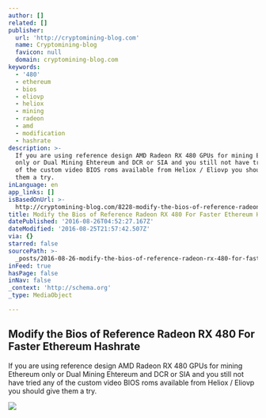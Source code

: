 ```yaml
---
author: []
related: []
publisher:
  url: 'http://cryptomining-blog.com'
  name: Cryptomining-blog
  favicon: null
  domain: cryptomining-blog.com
keywords:
  - '480'
  - ethereum
  - bios
  - eliovp
  - heliox
  - mining
  - radeon
  - amd
  - modification
  - hashrate
description: >-
  If you are using reference design AMD Radeon RX 480 GPUs for mining Ethereum
  only or Dual Mining Ehtereum and DCR or SIA and you still not have tried any
  of the custom video BIOS roms available from Heliox / Eliovp you should give
  them a try.
inLanguage: en
app_links: []
isBasedOnUrl: >-
  http://cryptomining-blog.com/8228-modify-the-bios-of-reference-radeon-rx-480-for-faster-ethereum-hashrate/
title: Modify the Bios of Reference Radeon RX 480 For Faster Ethereum Hashrate
datePublished: '2016-08-26T04:52:27.167Z'
dateModified: '2016-08-25T21:57:42.507Z'
via: {}
starred: false
sourcePath: >-
  _posts/2016-08-26-modify-the-bios-of-reference-radeon-rx-480-for-faster-ethere.md
inFeed: true
hasPage: false
inNav: false
_context: 'http://schema.org'
_type: MediaObject

---
```

<article style=""><h1>Modify the Bios of Reference Radeon RX 480 For Faster Ethereum Hashrate</h1><p>If you are using reference design AMD Radeon RX 480 GPUs for mining Ethereum only or Dual Mining Ehtereum and DCR or SIA and you still not have tried any of the custom video BIOS roms available from Heliox / Eliovp you should give them a try.</p><img src="http://cryptomining-blog.com/wp-content/uploads/2016/08/rx-480-ethereum-bios-mod.jpg" /></article>